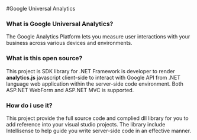 #Google Universal Analytics

### What is Google Universal Analytics?

The Google Analytics Platform lets you measure user interactions with your business across various devices and environments.
### What is this open source?

This project is SDK library for .NET Framework is developer to render **analytics.js** javascript client-side to interact with Google API from .NET language web application within the server-side code environment. Both ASP.NET WebForm and ASP.NET MVC is supported.
### How do i use it?

This project provide the full source code and complied dll library for you to add reference into your visual studio projects. The library include Intellisense to help guide you write server-side code in an effective manner.
